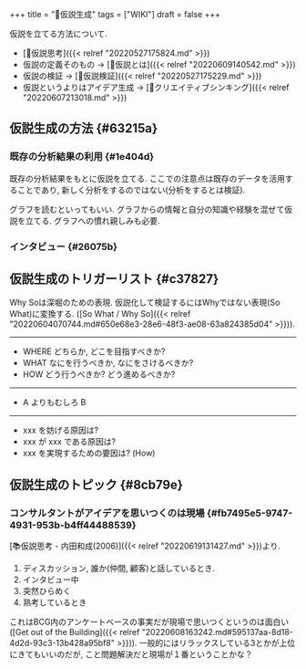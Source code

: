 +++
title = "📝仮説生成"
tags = ["WIKI"]
draft = false
+++

仮説を立てる方法について.

-   [📝仮説思考]({{< relref "20220527175824.md" >}})
-   仮説の定義そのもの -> [📝仮説とは]({{< relref "20220609140542.md" >}})
-   仮説の検証 -> [📝仮説検証]({{< relref "20220527175229.md" >}})
-   仮説というよりはアイデア生成 -> [📝クリエイティブシンキング]({{< relref "20220607213018.md" >}})


## 仮説生成の方法 {#63215a}


### 既存の分析結果の利用 {#1e404d}

既存の分析結果をもとに仮説を立てる. ここでの注意点は既存のデータを活用することであり, 新しく分析をするのではない(分析をするとは検証).

グラフを読むといってもいい. グラフからの情報と自分の知識や経験を混ぜて仮説を立てる. グラフへの慣れ親しみも必要.


### インタビュー {#26075b}


## 仮説生成のトリガーリスト {#c37827}

Why Soは深堀のための表現. 仮説化して検証するにはWhyではない表現(So What)に変換する. ([So What / Why So]({{< relref "20220604070744.md#650e68e3-28e6-48f3-ae08-63a824385d04" >}})).

---

-   WHERE どちらか, どこを目指すべきか?
-   WHAT なにを行うべきか, なにをさけるべきか?
-   HOW どう行うべきか? どう進めるべきか?

---

-   A よりもむしろ B

---

-   xxx を妨げる原因は?
-   xxx が xxx である原因は?
-   xxx を実現するための要因は? (How)


## 仮説生成のトピック {#8cb79e}


### コンサルタントがアイデアを思いつくのは現場 {#fb7495e5-9747-4931-953b-b4ff44488539}

[📚仮説思考 - 内田和成(2006)]({{< relref "20220619131427.md" >}})より.

1.  ディスカッション, 誰か(仲間, 顧客)と話しているとき.
2.  インタビュー中
3.  突然ひらめく
4.  熟考しているとき

これはBCG内のアンケートベースの事実だが現場で思いつくというのは面白い([Get out of the Building]({{< relref "20220608163242.md#595137aa-8d18-4d2d-93c3-13b428a95bf8" >}})). 一般的にはリラックスしている3とかが上位にきてもいいのだが, こと問題解決だと現場が１番ということかな？
